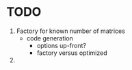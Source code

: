 TODO
====

1. 	Factory for known number of matrices
	-	code generation
		-	options up-front?
		-	factory versus optimized
2.  
